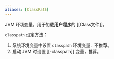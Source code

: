 ```yaml
---
aliases: [ClassPath]
---
```


JVM 环境变量，用于加载**用户程序**的 [[Class文件]]。

`classpath` 设定方法：
1. 系统环境变量中设置 `classpath` 环境变量，不推荐。
2. 启动 JVM 时设置 [[-classpath]] 变量，推荐。